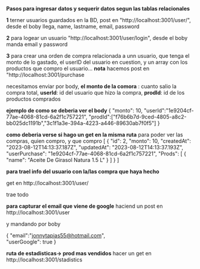 **Pasos para ingresar datos y sequerir datos segun las tablas relacionales**

**1** terner usuarios guardados en la BD, post en "http://localhost:3001/user/",
       desde el boby llega, name, lastname, email, password

**2** para logear un usuario "http://localhost:3001/user/login",
      desde el boby manda email y password

**3** para crear una orden de compra relacionada a unn usuario, que tenga el monto de lo gastado, el userID del usuario en cuestion, y un array con los productos que compro el usuario...
   **nota** hacemos post en "http://localhost:3001/purchase

necesitamos enviar por body, 
**el monto de la comora** : cuanto salio la compra total, 
**userId**: id del usuario que hizo la compra, 
**prodId**: id de los productos comprados

**ejemplo de como se deberia ver el body**
{
  "monto": 10,
  "userId":"1e9204cf-77ae-4068-81cd-6a2f1c757221",
  "prodId":["f76b6b7d-9ced-4805-a8c2-bb025dc1191b","3c1f1a3e-394a-4223-a446-89630ab7f0f5"]
}

**como deberia verse si hago un get en la misma ruta**
para poder ver las compras, quien compro, y que compro
[
  {
    "id": 2,
    "monto": 10,
    "createdAt": "2023-08-12T14:13:37.187Z",
    "updatedAt": "2023-08-12T14:13:37.193Z",
    "userPurchase": "1e9204cf-77ae-4068-81cd-6a2f1c757221",
    "Prods": [
      {
        "name": "Aceite De Girasol Natura 1.5 L"
      }
    ]
  }
]

**para trael info del usuario con la/las compra que haya hecho**

get en http://localhost:3001/user/

trae todo


**para capturar el email que viene de google**
haciend un post en http://localhost:3001/user

y mandando por boby

{
  "email":"jonnytapias55@hotmail.com",  
  "userGoogle": true
}

**ruta de estadisticas-> prod mas vendidos**
hacer un get en http://localhost:3001/stadistics